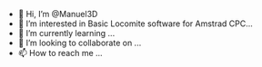 - 👋 Hi, I’m @Manuel3D
- 👀 I’m interested in Basic Locomite software for Amstrad CPC...
- 🌱 I’m currently learning ...
- 💞️ I’m looking to collaborate on ...
- 📫 How to reach me ...

<!---
Manuel3D/Manuel3D is a ✨ special ✨ repository because its `README.md` (this file) appears on your GitHub profile.
You can click the Preview link to take a look at your changes.
--->
